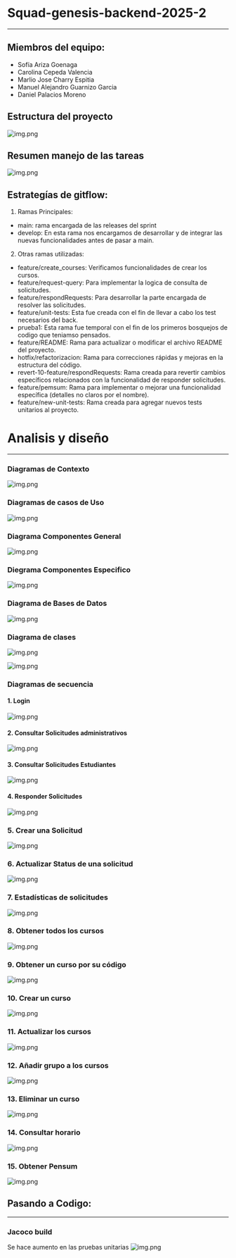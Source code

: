 # Squad-genesis-backend-2025-2
___

## Miembros del equipo:

- Sofía Ariza Goenaga
- Carolina Cepeda Valencia
- Marlio Jose Charry Espitia
- Manuel Alejandro Guarnizo Garcia
- Daniel Palacios Moreno

## Estructura del proyecto
![img.png](docs/Img/Estructura.png)

## Resumen manejo de las tareas
![img.png](docs/Img/jira.png)
## Estrategías de gitflow:

1. Ramas Principales: 
- main: rama encargada de las releases del sprint
- develop: En esta rama nos encargamos de desarrollar y de integrar las nuevas funcionalidades antes de pasar a main.

2. Otras ramas utilizadas:
* feature/create_courses: Verificamos funcionalidades de crear los cursos.
* feature/request-query: Para implementar la logica de consulta de solicitudes.
* feature/respondRequests: Para desarrollar la parte encargada de resolver las solicitudes.
* feature/unit-tests: Esta fue creada con el fin de llevar a cabo los test necesarios del back.
* prueba1: Esta rama fue temporal con el fin de los primeros bosquejos de codigo que teniamso pensados.
* feature/README: Rama para actualizar o modificar el archivo README del proyecto.
* hotfix/refactorizacion: Rama para correcciones rápidas y mejoras en la estructura del código.
* revert-10-feature/respondRequests: Rama creada para revertir cambios específicos relacionados con la funcionalidad de responder solicitudes.
* feature/pemsum: Rama para implementar o mejorar una funcionalidad específica (detalles no claros por el nombre).
* feature/new-unit-tests: Rama creada para agregar nuevos tests unitarios al proyecto.

# Analisis y diseño
___
### Diagramas de Contexto

![img.png](docs/UML/diagramaContexto.png)

### Diagramas de casos de Uso

![img.png](docs/UML/diagramaCasosUso.png)

### Diagrama Componentes General

![img.png](docs/UML/diagramaComponentesGeneral.png)
### Diegrama Componentes Especifico
![img.png](docs/UML/diagramaComponentesEspecifico.png)

### Diagrama de Bases de Datos
![img.png](docs/UML/diagramaBaseDatos.png)

### Diagrama de clases

![img.png](docs/UML/diagramaClases1.png)

![img.png](docs/UML/diagramaClases2.png)
### Diagramas de secuencia

#### 1. Login
![img.png](docs/UML/diagramaLogin.png)

#### 2. Consultar Solicitudes administrativos
![img.png](docs/UML/diagramaConsultarSolicitudes.png)

#### 3. Consultar Solicitudes Estudiantes
![img.png](docs/UML/consultarSolcitudesEstudiantes.png)

#### 4. Responder Solicitudes 

![img.png](docs/UML/diagramaResponderSolicitudes.png)

### 5. Crear una Solicitud
![img.png](docs/UML/diagramaCrearSolicitud.png)

### 6. Actualizar Status de una solicitud
![img.png](docs/UML/diagramaActualizarStatus.png)

### 7. Estadísticas de solicitudes
![img.png](docs/UML/diagramaEstadisticasSolicitud.png)

### 8. Obtener todos los cursos
![img.png](docs/UML/diagramaObtenerCursos.png)

### 9. Obtener un curso por su código
![img.png](docs/UML/diagramaObtenerCursoPorCodigo.png)

### 10. Crear un curso
![img.png](docs/UML/diagramaCrearCurso.png)

### 11. Actualizar los cursos
![img.png](docs/UML/diagramaActualizarCursos.png)

### 12. Añadir grupo a los cursos
![img.png](docs/UML/diagramaAñadirGrupoCurso.png)

### 13. Eliminar un curso
![img.png](docs/UML/diagramaEliminarCurso.png)

### 14. Consultar horario
![img.png](docs/UML/diagramaConsultarHorario.png)

### 15. Obtener Pensum
![img.png](docs/UML/diagramaObtenerPEnsum.png)
## Pasando a Codigo:
___
### Jacoco build
Se hace aumento en las pruebas unitarias
![img.png](docs/Img/coberturaJacoco.png)
